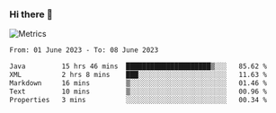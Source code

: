 ### Hi there 👋

![Metrics](https://github.com/radoapx/radoapx/blob/main/github-metrics.svg)

<!--START_SECTION:waka-->

```txt
From: 01 June 2023 - To: 08 June 2023

Java         15 hrs 46 mins  █████████████████████▒░░░   85.62 %
XML          2 hrs 8 mins    ███░░░░░░░░░░░░░░░░░░░░░░   11.63 %
Markdown     16 mins         ▒░░░░░░░░░░░░░░░░░░░░░░░░   01.46 %
Text         10 mins         ▒░░░░░░░░░░░░░░░░░░░░░░░░   00.96 %
Properties   3 mins          ░░░░░░░░░░░░░░░░░░░░░░░░░   00.34 %
```

<!--END_SECTION:waka-->

<!--
**radoapx/radoapx** is a ✨ _special_ ✨ repository because its `README.md` (this file) appears on your GitHub profile.

Here are some ideas to get you started:

- 🔭 I’m currently working on ...
- 🌱 I’m currently learning ...
- 👯 I’m looking to collaborate on ...
- 🤔 I’m looking for help with ...
- 💬 Ask me about ...
- 📫 How to reach me: ...
- 😄 Pronouns: ...
- ⚡ Fun fact: ...
-->
